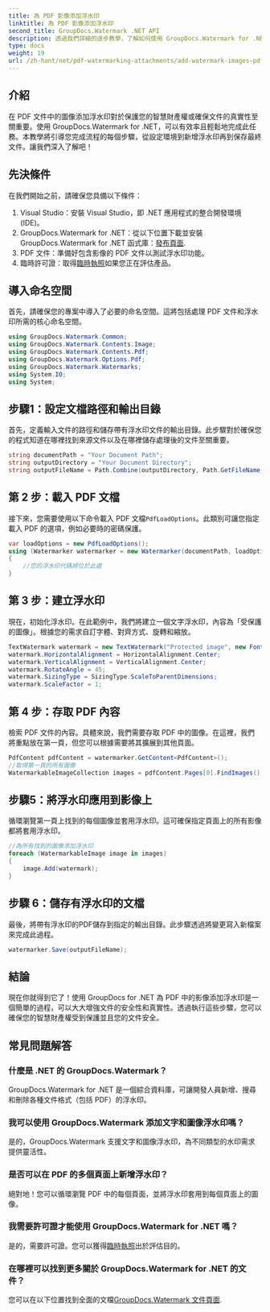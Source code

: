 ```yaml
---
title: 為 PDF 影像添加浮水印
linktitle: 為 PDF 影像添加浮水印
second_title: GroupDocs.Watermark .NET API
description: 透過我們詳細的逐步教學，了解如何使用 GroupDocs.Watermark for .NET 在 PDF 文件中的影像添加浮水印。輕鬆保護您的 PDF。
type: docs
weight: 19
url: /zh-hant/net/pdf-watermarking-attachments/add-watermark-images-pdf/
---
```

## 介紹
在 PDF 文件中的圖像添加浮水印對於保護您的智慧財產權或確保文件的真實性至關重要。使用 GroupDocs.Watermark for .NET，可以有效率且輕鬆地完成此任務。本教學將引導您完成流程的每個步驟，從設定環境到新增浮水印再到保存最終文件。讓我們深入了解吧！
## 先決條件
在我們開始之前，請確保您具備以下條件：
1. Visual Studio：安裝 Visual Studio，即 .NET 應用程式的整合開發環境 (IDE)。
2.  GroupDocs.Watermark for .NET：從以下位置下載並安裝 GroupDocs.Watermark for .NET 函式庫：[發布頁面](https://releases.groupdocs.com/Watermark/net/).
3. PDF 文件：準備好包含影像的 PDF 文件以測試浮水印功能。
4. 臨時許可證：取得[臨時執照](https://purchase.groupdocs.com/temporary-license/)如果您正在評估產品。
## 導入命名空間
首先，請確保您的專案中導入了必要的命名空間。這將包括處理 PDF 文件和浮水印所需的核心命名空間。
```csharp
using GroupDocs.Watermark.Common;
using GroupDocs.Watermark.Contents.Image;
using GroupDocs.Watermark.Contents.Pdf;
using GroupDocs.Watermark.Options.Pdf;
using GroupDocs.Watermark.Watermarks;
using System.IO;
using System;
```
## 步驟1：設定文檔路徑和輸出目錄
首先，定義輸入文件的路徑和儲存帶有浮水印文件的輸出目錄。此步驟對於確保您的程式知道在哪裡找到來源文件以及在哪裡儲存處理後的文件至關重要。
```csharp
string documentPath = "Your Document Path";
string outputDirectory = "Your Document Directory";
string outputFileName = Path.Combine(outputDirectory, Path.GetFileName(documentPath));
```
## 第 2 步：載入 PDF 文檔
接下來，您需要使用以下命令載入 PDF 文檔`PdfLoadOptions`。此類別可讓您指定載入 PDF 的選項，例如必要時的密碼保護。
```csharp
var loadOptions = new PdfLoadOptions();
using (Watermarker watermarker = new Watermarker(documentPath, loadOptions))
{
    //您的浮水印代碼將位於此處
}
```
## 第 3 步：建立浮水印
現在，初始化浮水印。在此範例中，我們將建立一個文字浮水印，內容為「受保護的圖像」。根據您的需求自訂字體、對齊方式、旋轉和縮放。
```csharp
TextWatermark watermark = new TextWatermark("Protected image", new Font("Arial", 8));
watermark.HorizontalAlignment = HorizontalAlignment.Center;
watermark.VerticalAlignment = VerticalAlignment.Center;
watermark.RotateAngle = 45;
watermark.SizingType = SizingType.ScaleToParentDimensions;
watermark.ScaleFactor = 1;
```
## 第 4 步：存取 PDF 內容
檢索 PDF 文件的內容。具體來說，我們需要存取 PDF 中的圖像。在這裡，我們將重點放在第一頁，但您可以根據需要將其擴展到其他頁面。
```csharp
PdfContent pdfContent = watermarker.GetContent<PdfContent>();
//取得第一頁的所有圖像
WatermarkableImageCollection images = pdfContent.Pages[0].FindImages();
```
## 步驟5：將浮水印應用到影像上
循環瀏覽第一頁上找到的每個圖像並套用浮水印。這可確保指定頁面上的所有影像都將套用浮水印。
```csharp
//為所有找到的圖像添加浮水印
foreach (WatermarkableImage image in images)
{
    image.Add(watermark);
}
```
## 步驟 6：儲存有浮水印的文檔
最後，將帶有浮水印的PDF儲存到指定的輸出目錄。此步驟透過將變更寫入新檔案來完成此過程。
```csharp
watermarker.Save(outputFileName);
```
## 結論
現在你就得到它了！使用 GroupDocs for .NET 為 PDF 中的影像添加浮水印是一個簡單的過程，可以大大增強文件的安全性和真實性。透過執行這些步驟，您可以確保您的智慧財產權受到保護並且您的文件安全。
## 常見問題解答
### 什麼是 .NET 的 GroupDocs.Watermark？
GroupDocs.Watermark for .NET 是一個綜合資料庫，可讓開發人員新增、搜尋和刪除各種文件格式（包括 PDF）的浮水印。
### 我可以使用 GroupDocs.Watermark 添加文字和圖像浮水印嗎？
是的，GroupDocs.Watermark 支援文字和圖像浮水印，為不同類型的水印需求提供靈活性。
### 是否可以在 PDF 的多個頁面上新增浮水印？
絕對地！您可以循環瀏覽 PDF 中的每個頁面，並將浮水印套用到每個頁面上的圖像。
### 我需要許可證才能使用 GroupDocs.Watermark for .NET 嗎？
是的，需要許可證。您可以獲得[臨時執照](https://purchase.groupdocs.com/temporary-license/)出於評估目的。
### 在哪裡可以找到更多關於 GroupDocs.Watermark for .NET 的文件？
您可以在以下位置找到全面的文檔[GroupDocs.Watermark 文件頁面](https://reference.groupdocs.com/Watermark/net/).